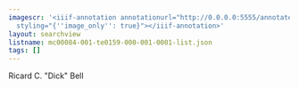 ```yaml
---
imagescr: '<iiif-annotation annotationurl="http://0.0.0.0:5555/annotate/annotations/mc00084-001-te0159-000-001-0001-5.json"
  styling="{''image_only'': true}"></iiif-annotation>'
layout: searchview
listname: mc00084-001-te0159-000-001-0001-list.json
tags: []
---
```

Ricard C. "Dick" Bell